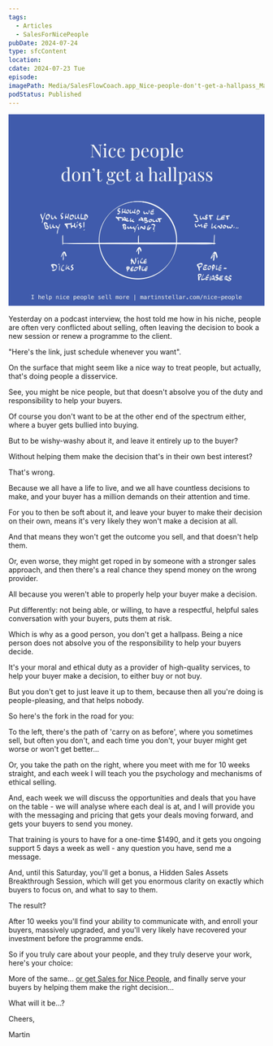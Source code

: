 ```yaml
---
tags:
  - Articles
  - SalesForNicePeople
pubDate: 2024-07-24
type: sfcContent
location: 
cdate: 2024-07-23 Tue
episode: 
imagePath: Media/SalesFlowCoach.app_Nice-people-don't-get-a-hallpass_MartinStellar.jpeg
podStatus: Published
---
```


![](Media/SalesFlowCoach.app_Nice-people-don't-get-a-hallpass_MartinStellar.jpeg)

Yesterday on a podcast interview, the host told me how in his niche, people are often very conflicted about selling, often leaving the decision to book a new session or renew a programme to the client.

"Here's the link, just schedule whenever you want".

On the surface that might seem like a nice way to treat people, but actually, that's doing people a disservice.

See, you might be nice people, but that doesn't absolve you of the duty and responsibility to help your buyers.

Of course you don't want to be at the other end of the spectrum either, where a buyer gets bullied into buying.

But to be wishy-washy about it, and leave it entirely up to the buyer?

Without helping them make the decision that's in their own best interest?

That's wrong.

Because we all have a life to live, and we all have countless decisions to make, and your buyer has a million demands on their attention and time.

For you to then be soft about it, and leave your buyer to make their decision on their own, means it's very likely they won't make a decision at all.

And that means they won't get the outcome you sell, and that doesn't help them.

Or, even worse, they might get roped in by someone with a stronger sales approach, and then there's a real chance they spend money on the wrong provider.

All because you weren't able to properly help your buyer make a decision.

Put differently: not being able, or willing, to have a respectful, helpful sales conversation with your buyers, puts them at risk.

Which is why as a good person, you don't get a hallpass. Being a nice person does not absolve you of the responsibility to help your buyers decide.

It's your moral and ethical duty as a provider of high-quality services, to help your buyer make a decision, to either buy or not buy.

But you don't get to just leave it up to them, because then all you're doing is people-pleasing, and that helps nobody.

So here's the fork in the road for you:

To the left, there's the path of 'carry on as before', where you sometimes sell, but often you don't, and each time you don't, your buyer might get worse or won't get better...

Or, you take the path on the right, where you meet with me for 10 weeks straight, and each week I will teach you the psychology and mechanisms of ethical selling.

And, each week we will discuss the opportunities and deals that you have on the table - we will analyse where each deal is at, and I will provide you with the messaging and pricing that gets your deals moving forward, and gets your buyers to send you money.

That training is yours to have for a one-time $1490, and it gets you ongoing support 5 days a week as well - any question you have, send me a message.

And, until this Saturday, you'll get a bonus, a Hidden Sales Assets Breakthrough Session, which will get you enormous clarity on exactly which buyers to focus on, and what to say to them.

The result?

After 10 weeks you'll find your ability to communicate with, and enroll your buyers, massively upgraded, and you'll very likely have recovered your investment before the programme ends.

So if you truly care about your people, and they truly deserve your work, here's your choice:

More of the same... [or get Sales for Nice People](https://martinstellar.com/sales-for-nice-people-info/), and finally serve your buyers by helping them make the right decision...

What will it be...?

Cheers,

Martin
